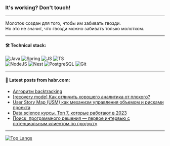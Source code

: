 ### It's working? Don't touch!

---
Молоток создан для того, чтобы им забивать гвозди. <br>
Но это не значит, что гвозди можно забивать только молотком.

---

#### 🛠️ Technical stack:

![Java](https://img.shields.io/badge/Java-informational?logo=Oracle&style=flat&logoColor=white&color=FF4500)
![Spring](https://img.shields.io/badge/SpringBoot-informational?logo=SpringBoot&style=flat&logoColor=white&color=6495ED)
![JS](https://img.shields.io/badge/JS-informational?logo=javaScript&style=flat&logoColor=black&color=F7Df1E)
![TS](https://img.shields.io/badge/TypeScript-informational?logo=typeScript&style=flat&logoColor=black&color=0667A8)  <br>
![NodeJS](https://img.shields.io/badge/NodeJS-informational?logo=node.js&style=flat&logoColor=white&color=43853D)
![Nest](https://img.shields.io/badge/NestJS-informational?logo=NestJS&style=flat&logoColor=white&color=red)
![PostgreSQL](https://img.shields.io/badge/PostgreSQL-informational?logo=PostgreSQL&style=flat&logoColor=white&color=DAA520)
![Git](https://img.shields.io/badge/Git-informational?logo=git&style=flat&logoColor=white&color=778899)

___

#### 💬 Latest posts from habr.com:

<!-- BLOG-POST-LIST:START -->
- [Алгоритм backtracking](https://habr.com/ru/companies/otus/articles/746408/?utm_source=habrahabr&utm_medium=rss&utm_campaign=746408)
- [[recovery mode] Как отличить хорошего аналитика от плохого?](https://habr.com/ru/articles/746406/?utm_source=habrahabr&utm_medium=rss&utm_campaign=746406)
- [User Story Map &lpar;USM&rpar; как механизм управления объемом и рисками проекта](https://habr.com/ru/articles/746398/?utm_source=habrahabr&utm_medium=rss&utm_campaign=746398)
- [Data science курсы. Топ 7, которые работают в 2023](https://habr.com/ru/articles/746196/?utm_source=habrahabr&utm_medium=rss&utm_campaign=746196)
- [Поиск  программного решения — первое интервью с потенциальным клиентом по продукту](https://habr.com/ru/articles/746382/?utm_source=habrahabr&utm_medium=rss&utm_campaign=746382)
<!-- BLOG-POST-LIST:END -->

---
[![Top Langs](https://github-readme-stats-git-master-advtsetting-gmailcom.vercel.app/api/top-langs/?username=zloylis&langs_count=10&hide_title=false&title_color=e6edf3&size_weight=0.5&count_weight=0.5&layout=compact&hide_border=true&theme=dracula)](https://github.com/zloylis)

<!-- ![GitHub stats](https://github-readme-stats-git-master-advtsetting-gmailcom.vercel.app/api?username=zloylis&show_icons=true&hide_border=true&theme=dracula&hide_title=true&include_all_commits=true&count_private=true&hide=contribs&hide_rank=true) -->
